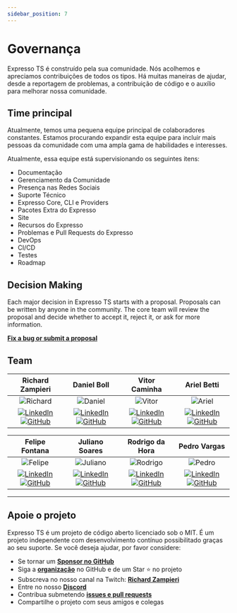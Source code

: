 ```yaml
---
sidebar_position: 7
---
```


# Governança

Expresso TS é construído pela sua comunidade. Nós acolhemos e apreciamos contribuições de todos os tipos. Há muitas maneiras de ajudar, desde a reportagem de problemas, a contribuição de código e o auxílio para melhorar nossa comunidade.

## Time principal

Atualmente, temos uma pequena equipe principal de colaboradores constantes. Estamos procurando expandir esta equipe para incluir mais pessoas da comunidade com uma ampla gama de habilidades e interesses.

Atualmente, essa equipe está supervisionando os seguintes itens:

- Documentação
- Gerenciamento da Comunidade
- Presença nas Redes Sociais
- Suporte Técnico
- Expresso Core, CLI e Providers
- Pacotes Extra do Expresso
- Site
- Recursos do Expresso
- Problemas e Pull Requests do Expresso
- DevOps
- CI/CD
- Testes
- Roadmap

## Decision Making

Each major decision in Expresso TS starts with a proposal. Proposals can be written by anyone in the community. The core team will review the proposal and decide whether to accept it, reject it, or ask for more information.

**[Fix a bug or submit a proposal](https://github.com/expressots/expressots/issues/new/choose)**

## Team

| Richard Zampieri            | Daniel Boll            | Vitor Caminha            | Ariel Betti            |
| :---------: | :---------: | :---------: | :---------: |
| ![Richard](https://media.licdn.com/dms/image/C5603AQGzx4CyZp0mag/profile-displayphoto-shrink_200_200/0/1617857614290?e=1688601600&v=beta&t=GO9leZMLxpfAEDqudzUzbyWyDI_cVFvtZgOCeoH2Drw) | ![Daniel](https://media.licdn.com/dms/image/C4D03AQGtxkyN6YLr_A/profile-displayphoto-shrink_200_200/0/1619953387937?e=1688601600&v=beta&t=B2vlXweyJqwhKE8yC3V-Xj1kKCF-Kvdafs_aF8wEfuI) | ![Vitor](https://media.licdn.com/dms/image/C4E03AQER3r47ZO_MOQ/profile-displayphoto-shrink_200_200/0/1536025577602?e=1688601600&v=beta&t=CvxI-W_FiukDu-UXyLE_nMGOzKM0YR85u1jKq5FCE1M) | ![Ariel](https://media.licdn.com/dms/image/D4E03AQGHxgqJJ_L6xA/profile-displayphoto-shrink_200_200/0/1677513940426?e=1688601600&v=beta&t=fEMa_W8VLb1VYrWi7bwzOGhYtFik1tliIlBIRs4rH-4) |
| [![LinkedIn](https://img.shields.io/badge/-LinkedIn-blue?style=flat-square&logo=Linkedin&logoColor=white)](https://www.linkedin.com/in/richardzampieri/) [![GitHub](https://img.shields.io/badge/-GitHub-black?style=flat-square&logo=github&logoColor=white)](https://github.com/rsaz) | [![LinkedIn](https://img.shields.io/badge/-LinkedIn-blue?style=flat-square&logo=Linkedin&logoColor=white)](https://www.linkedin.com/in/daniel-boll/) [![GitHub](https://img.shields.io/badge/-GitHub-black?style=flat-square&logo=github&logoColor=white)](https://github.com/Daniel-Boll) | [![LinkedIn](https://img.shields.io/badge/-LinkedIn-blue?style=flat-square&logo=Linkedin&logoColor=white)](https://www.linkedin.com/in/vitorcaminha/) [![GitHub](https://img.shields.io/badge/-GitHub-black?style=flat-square&logo=github&logoColor=white)](https://github.com/VitorCaminha) | [![LinkedIn](https://img.shields.io/badge/-LinkedIn-blue?style=flat-square&logo=Linkedin&logoColor=white)](https://www.linkedin.com/in/ariel-betti/) [![GitHub](https://img.shields.io/badge/-GitHub-black?style=flat-square&logo=github&logoColor=white)](https://github.com/ArielBetti) |

| Felipe Fontana            | Juliano Soares            | Rodrigo da Hora            | Pedro Vargas           |
| :---------: | :---------: | :---------: | :---------: |
| ![Felipe](https://media.licdn.com/dms/image/C5603AQHqhETnq-MVIg/profile-displayphoto-shrink_200_200/0/1517551799345?e=1688601600&v=beta&t=lk2tIJK0GHBDmtt8w9GbEfu0Uc6R-lsF2jxKJ4SIruQ) | ![Juliano](https://media.licdn.com/dms/image/C4D03AQFhxVMRmlQaXQ/profile-displayphoto-shrink_200_200/0/1646588361167?e=1688601600&v=beta&t=AlM6_oQdBI10JoZJ9YylMdPaY3tDC6jKUL31VTGgyGY) | ![Rodrigo](https://media.licdn.com/dms/image/C5603AQH2lBLzVxl3cQ/profile-displayphoto-shrink_200_200/0/1631156117097?e=1688601600&v=beta&t=qwl-IxUu-66M_QG293Rnr02ATQGdT4cI-7e21FNqREk) | ![Pedro](https://media.licdn.com/dms/image/C5603AQGM4BZY9DLwzw/profile-displayphoto-shrink_200_200/0/1517520964466?e=1688601600&v=beta&t=Fi0qJlCabj0y_7GHkvbtEF06GKGCKIVJ58MEN3xfAwg) |
| [![LinkedIn](https://img.shields.io/badge/-LinkedIn-blue?style=flat-square&logo=Linkedin&logoColor=white)](https://www.linkedin.com/in/felipe-fontana/) [![GitHub](https://img.shields.io/badge/-GitHub-black?style=flat-square&logo=github&logoColor=white)](https://github.com/f0ntana) | [![LinkedIn](https://img.shields.io/badge/-LinkedIn-blue?style=flat-square&logo=Linkedin&logoColor=white)](https://www.linkedin.com/in/juliano-leonardo-soares/) [![GitHub](https://img.shields.io/badge/-GitHub-black?style=flat-square&logo=github&logoColor=white)](https://github.com/juliano-soares) | [![LinkedIn](https://img.shields.io/badge/-LinkedIn-blue?style=flat-square&logo=Linkedin&logoColor=white)](https://www.linkedin.com/in/rodrigo-da-hora/) [![GitHub](https://img.shields.io/badge/-GitHub-black?style=flat-square&logo=github&logoColor=white)](https://github.com/dahorarodrigo) | [![LinkedIn](https://img.shields.io/badge/-LinkedIn-blue?style=flat-square&logo=Linkedin&logoColor=white)](https://www.linkedin.com/in/pedroavargas/) [![GitHub](https://img.shields.io/badge/-GitHub-black?style=flat-square&logo=github&logoColor=white)](https://github.com/expressots/) |

---

## Apoie o projeto

Expresso TS é um projeto de código aberto licenciado sob o MIT. É um projeto independente com desenvolvimento contínuo possibilitado graças ao seu suporte. Se você deseja ajudar, por favor considere:

- Se tornar um **[Sponsor no GitHub](https://github.com/sponsors/expressots)**
- Siga a **[organização](https://github.com/expressots)** no GitHub e de um Star ⭐ no projeto
- Subscreva no nosso canal na Twitch: **[Richard Zampieri](https://www.twitch.tv/richardzampieri)**
- Entre no nosso **[Discord](https://discord.com/invite/PyPJfGK)**
- Contribua submetendo **[issues e pull requests](https://github.com/expressots/expressots/issues/new/choose)**
- Compartilhe o projeto com seus amigos e colegas